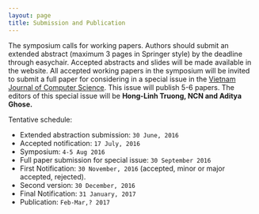 ```yaml
---
layout: page
title: Submission and Publication
---
```


The symposium calls for working papers. Authors should submit an extended abstract (maximum 3 pages in Springer style) by the deadline through easychair.  Accepted abstracts and slides will be made available in the website. All accepted working papers in the symposium will be invited to submit a full paper for considering in a special issue in the [Vietnam Journal of Computer Science](http://link.springer.com/journal/40595). This issue will publish 5-6 papers.  The editors of this special issue will be **Hong-Linh Truong, NCN and Aditya Ghose.** 

Tentative schedule:

* Extended abstraction submission: `30 June, 2016`
* Accepted notification: `17 July, 2016`
* Symposium: `4-5 Aug 2016`
* Full paper submission for special issue: `30 September 2016`
* First Notification: `30 November, 2016` (accepted, minor or major accepted, rejected).
* Second version: `30 December, 2016`
* Final Notification: `31 January, 2017`
* Publication: `Feb-Mar,? 2017`